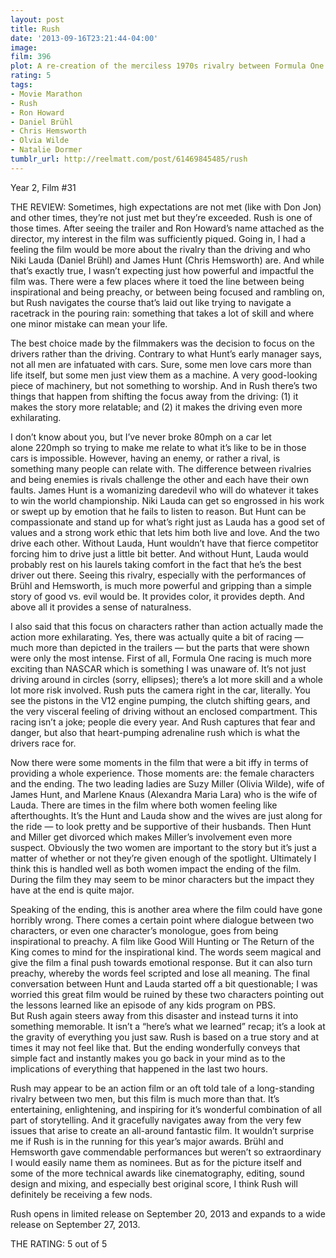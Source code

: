 ```yaml
---
layout: post
title: Rush
date: '2013-09-16T23:21:44-04:00'
image: 
film: 396
plot: A re-creation of the merciless 1970s rivalry between Formula One rivals James Hunt and Niki Lauda.
rating: 5
tags:
- Movie Marathon
- Rush
- Ron Howard
- Daniel Brühl
- Chris Hemsworth
- Olvia Wilde
- Natalie Dormer
tumblr_url: http://reelmatt.com/post/61469845485/rush
---
```


Year 2, Film #31

THE REVIEW: Sometimes, high expectations are not met (like with Don Jon) and other times, they’re not just met but they’re exceeded. Rush is one of those times. After seeing the trailer and Ron Howard’s name attached as the director, my interest in the film was sufficiently piqued. Going in, I had a feeling the film would be more about the rivalry than the driving and who Niki Lauda (Daniel Brühl) and James Hunt (Chris Hemsworth) are. And while that’s exactly true, I wasn’t expecting just how powerful and impactful the film was. There were a few places where it toed the line between being inspirational and being preachy, or between being focused and rambling on, but Rush navigates the course that’s laid out like trying to navigate a racetrack in the pouring rain: something that takes a lot of skill and where one minor mistake can mean your life.

The best choice made by the filmmakers was the decision to focus on the drivers rather than the driving. Contrary to what Hunt’s early manager says, not all men are infatuated with cars. Sure, some men love cars more than life itself, but some men just view them as a machine. A very good-looking piece of machinery, but not something to worship. And in Rush there’s two things that happen from shifting the focus away from the driving: (1) it makes the story more relatable; and (2) it makes the driving even more exhilarating. 

I don’t know about you, but I’ve never broke 80mph on a car let alone 220mph so trying to make me relate to what it’s like to be in those cars is impossible. However, having an enemy, or rather a rival, is something many people can relate with. The difference between rivalries and being enemies is rivals challenge the other and each have their own faults. James Hunt is a womanizing daredevil who will do whatever it takes to win the world championship. Niki Lauda can get so engrossed in his work or swept up by emotion that he fails to listen to reason. But Hunt can be compassionate and stand up for what’s right just as Lauda has a good set of values and a strong work ethic that lets him both live and love. And the two drive each other. Without Lauda, Hunt wouldn’t have that fierce competitor forcing him to drive just a little bit better. And without Hunt, Lauda would probably rest on his laurels taking comfort in the fact that he’s the best driver out there. Seeing this rivalry, especially with the performances of Brühl and Hemsworth, is much more powerful and gripping than a simple story of good vs. evil would be. It provides color, it provides depth. And above all it provides a sense of naturalness.

I also said that this focus on characters rather than action actually made the action more exhilarating. Yes, there was actually quite a bit of racing — much more than depicted in the trailers — but the parts that were shown were only the most intense. First of all, Formula One racing is much more exciting than NASCAR which is something I was unaware of. It’s not just driving around in circles (sorry, ellipses); there’s a lot more skill and a whole lot more risk involved. Rush puts the camera right in the car, literally. You see the pistons in the V12 engine pumping, the clutch shifting gears, and the very visceral feeling of driving without an enclosed compartment. This racing isn’t a joke; people die every year. And Rush captures that fear and danger, but also that heart-pumping adrenaline rush which is what the drivers race for.

Now there were some moments in the film that were a bit iffy in terms of providing a whole experience. Those moments are: the female characters and the ending. The two leading ladies are Suzy Miller (Olivia Wilde), wife of James Hunt, and Marlene Knaus (Alexandra Maria Lara) who is the wife of Lauda. There are times in the film where both women feeling like afterthoughts. It’s the Hunt and Lauda show and the wives are just along for the ride — to look pretty and be supportive of their husbands. Then Hunt and Miller get divorced which makes Miller’s involvement even more suspect. Obviously the two women are important to the story but it’s just a matter of whether or not they’re given enough of the spotlight. Ultimately I think this is handled well as both women impact the ending of the film. During the film they may seem to be minor characters but the impact they have at the end is quite major.

Speaking of the ending, this is another area where the film could have gone horribly wrong. There comes a certain point where dialogue between two characters, or even one character’s monologue, goes from being inspirational to preachy. A film like Good Will Hunting or The Return of the King comes to mind for the inspirational kind. The words seem magical and give the film a final push towards emotional response. But it can also turn preachy, whereby the words feel scripted and lose all meaning. The final conversation between Hunt and Lauda started off a bit questionable; I was worried this great film would be ruined by these two characters pointing out the lessons learned like an episode of any kids program on PBS. But Rush again steers away from this disaster and instead turns it into something memorable. It isn’t a “here’s what we learned” recap; it’s a look at the gravity of everything you just saw. Rush is based on a true story and at times it may not feel like that. But the ending wonderfully conveys that simple fact and instantly makes you go back in your mind as to the implications of everything that happened in the last two hours.

Rush may appear to be an action film or an oft told tale of a long-standing rivalry between two men, but this film is much more than that. It’s entertaining, enlightening, and inspiring for it’s wonderful combination of all part of storytelling. And it gracefully navigates away from the very few issues that arise to create an all-around fantastic film. It wouldn’t surprise me if Rush is in the running for this year’s major awards. Brühl and Hemsworth gave commendable performances but weren’t so extraordinary I would easily name them as nominees. But as for the picture itself and some of the more technical awards like cinematography, editing, sound design and mixing, and especially best original score, I think Rush will definitely be receiving a few nods.

Rush opens in limited release on September 20, 2013 and expands to a wide release on September 27, 2013.

THE RATING: 5 out of 5 
